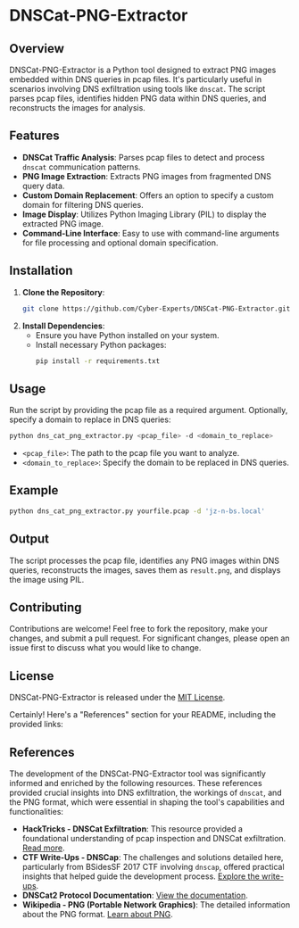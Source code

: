 # DNSCat-PNG-Extractor

## Overview

DNSCat-PNG-Extractor is a Python tool designed to extract PNG images embedded within DNS queries in pcap files. It's particularly useful in scenarios involving DNS exfiltration using tools like `dnscat`. The script parses pcap files, identifies hidden PNG data within DNS queries, and reconstructs the images for analysis.

## Features

- **DNSCat Traffic Analysis**: Parses pcap files to detect and process `dnscat` communication patterns.
- **PNG Image Extraction**: Extracts PNG images from fragmented DNS query data.
- **Custom Domain Replacement**: Offers an option to specify a custom domain for filtering DNS queries.
- **Image Display**: Utilizes Python Imaging Library (PIL) to display the extracted PNG image.
- **Command-Line Interface**: Easy to use with command-line arguments for file processing and optional domain specification.

## Installation

1. **Clone the Repository**:
   ```bash
   git clone https://github.com/Cyber-Experts/DNSCat-PNG-Extractor.git
   ```
2. **Install Dependencies**:
   - Ensure you have Python installed on your system.
   - Install necessary Python packages:
     ```bash
     pip install -r requirements.txt
     ```

## Usage

Run the script by providing the pcap file as a required argument. Optionally, specify a domain to replace in DNS queries:

```bash
python dns_cat_png_extractor.py <pcap_file> -d <domain_to_replace>
```

- `<pcap_file>`: The path to the pcap file you want to analyze.
- `<domain_to_replace>`: Specify the domain to be replaced in DNS queries.

## Example

```bash
python dns_cat_png_extractor.py yourfile.pcap -d 'jz-n-bs.local'
```

## Output

The script processes the pcap file, identifies any PNG images within DNS queries, reconstructs the images, saves them as `result.png`, and displays the image using PIL.

## Contributing

Contributions are welcome! Feel free to fork the repository, make your changes, and submit a pull request. For significant changes, please open an issue first to discuss what you would like to change.

## License

DNSCat-PNG-Extractor is released under the [MIT License](LICENSE).

Certainly! Here's a "References" section for your README, including the provided links:

## References

The development of the DNSCat-PNG-Extractor tool was significantly informed and enriched by the following resources. These references provided crucial insights into DNS exfiltration, the workings of `dnscat`, and the PNG format, which were essential in shaping the tool's capabilities and functionalities:

- **HackTricks - DNSCat Exfiltration**: This resource provided a foundational understanding of pcap inspection and DNSCat exfiltration. [Read more](https://book.hacktricks.xyz/generic-methodologies-and-resources/basic-forensic-methodology/pcap-inspection/dnscat-exfiltration).
- **CTF Write-Ups - DNSCap**: The challenges and solutions detailed here, particularly from BSidesSF 2017 CTF involving `dnscap`, offered practical insights that helped guide the development process. [Explore the write-ups](https://github.com/jrmdev/ctf-writeups/tree/master/bsidessf-2017/dnscap).
- **DNSCat2 Protocol Documentation**: [View the documentation](https://github.com/iagox86/dnscat2/blob/master/doc/protocol.md).
- **Wikipedia - PNG (Portable Network Graphics)**: The detailed information about the PNG format. [Learn about PNG](https://en.wikipedia.org/wiki/PNG).


